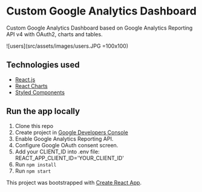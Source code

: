 # Custom Google Analytics Dashboard

Custom Google Analytics Dashboard based on Google Analytics Reporting API v4 with OAuth2, charts and tables.

![users](src/assets/images/users.JPG =100x100)

## Technologies used

- [React.js](https://reactjs.org/)
- [React Charts](https://github.com/jerairrest/react-chartjs-2)
- [Styled Components](https://styled-components.com/)

## Run the app locally

1. Clone this repo
2. Create project in [Google Developers Console](https://console.developers.google.com/)
3. Enable Google Analytics Reporting API.
4. Configure Google OAuth consent screen.
5. Add your CLIENT_ID into .env file:
    REACT_APP_CLIENT_ID='YOUR_CLIENT_ID'
6. Run ```npm install```
7. Run ```npm start```

This project was bootstrapped with [Create React App](https://github.com/facebook/create-react-app).